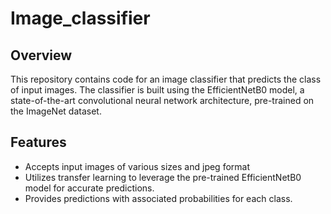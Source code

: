# Image_classifier

## Overview

This repository contains code for an image classifier that predicts the class of input images. The classifier is built using the EfficientNetB0 model, a state-of-the-art convolutional neural network architecture, pre-trained on the ImageNet dataset.

## Features
 - Accepts input images of various sizes and jpeg format
 - Utilizes transfer learning to leverage the pre-trained EfficientNetB0 model for accurate predictions.
 - Provides predictions with associated probabilities for each class.

